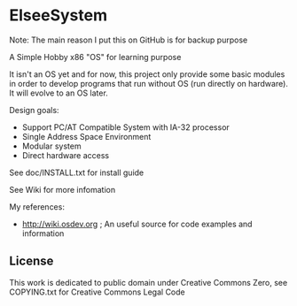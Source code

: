 ElseeSystem
===========
Note: The main reason I put this on GitHub is for backup purpose

A Simple Hobby x86 "OS" for learning purpose

It isn't an OS yet and for now, this project only provide some basic modules in order to develop programs that run without OS (run directly on hardware). It will evolve to an OS later.

Design goals:
  - Support PC/AT Compatible System with IA-32 processor
  - Single Address Space Environment
  - Modular system
  - Direct hardware access
  
See doc/INSTALL.txt for install guide

See Wiki for more infomation

My references:
  - http://wiki.osdev.org ; An useful source for code examples and information

License
-------
This work is dedicated to public domain under Creative Commons Zero, see COPYING.txt for Creative Commons Legal Code